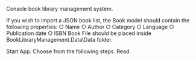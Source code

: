 Console book library management system. 

If you wish to import a JSON book list, the Book model should contain the following properties:
      ○ Name
      ○ Author
      ○ Category
      ○ Language
      ○ Publication date
      ○ ISBN
Book File should be placed inside BookLibraryManagement.Data\Data folder. 

Start App.
Choose from the following steps. 
Read.
